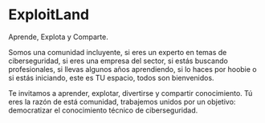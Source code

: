 # ExploitLand

Aprende, Explota y Comparte.

Somos una comunidad incluyente, si eres un experto en temas de ciberseguridad, si eres una empresa del sector, si estás buscando profesionales, si llevas algunos años aprendiendo, si lo haces por hoobie o si estás iniciando, este es TU espacio, todos son bienvenidos.

Te invitamos a aprender, explotar, divertirse y compartir conocimiento. Tú eres la razón de está comunidad, trabajemos unidos por un objetivo: democratizar el conocimiento técnico de ciberseguridad.
